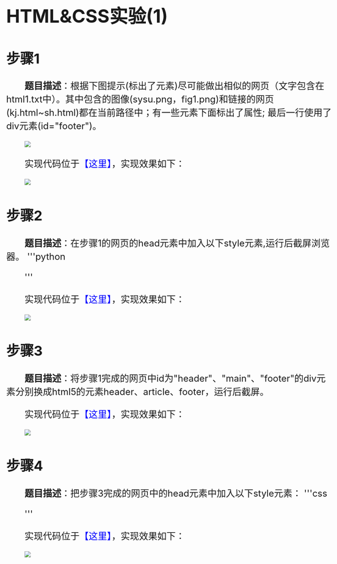 # HTML&CSS实验(1)

## 步骤1

**题目描述**：根据下图提示(标出了元素)尽可能做出相似的网页（文字包含在html1.txt中）。其中包含的图像(sysu.png，fig1.png)和链接的网页(kj.html~sh.html)都在当前路径中；有一些元素下面标出了属性; 最后一行使用了div元素(id="footer")。

![](./images/1.png)

实现代码位于<a href="./code/answer/1.html">【这里】</a>，实现效果如下：

![](./images/2.png)

## 步骤2

**题目描述**：在步骤1的网页的head元素中加入以下style元素,运行后截屏浏览器。
'''python
<style>
    a:link,a:visited {color:blue;text-decoration:none}
    body,inputC {font-size:24px}
    input{margin-top:20px}
    p {text-indent:2em}
    #main,#footer,#header{clear:both;max-width:40em;margin:80px auto}
    #header {margin:0px auto}
    ul li {float:left;list-style-type:none;width:4em;}
    #fig1 {float:right;}
    table {width:100%;border-collapse:collapse}
    td {text-align:center}
    #cominput {width:100%;height:100px}
    #comtitle {margin-top:40px}
</style>
'''

实现代码位于<a href="./code/answer/2.html">【这里】</a>，实现效果如下：

![](./images/3.png)

## 步骤3

**题目描述**：将步骤1完成的网页中id为"header"、"main"、"footer"的div元素分别换成html5的元素header、article、footer，运行后截屏。

实现代码位于<a href="./code/answer/3.html">【这里】</a>，实现效果如下：

![](./images/5.png)

## 步骤4

**题目描述**：把步骤3完成的网页中的head元素中加入以下style元素：
'''css
<style>
    a:link,a:visited {color:blue;text-decoration:none}
    body,input,textarea {font-size:24px}
    input{margin-top:20px}
    p {text-indent:2em}
    article,footer,header{clear:both;max-width:40em;margin:80px auto}
    header {margin:0px auto}
    ul li {float:left;list-style-type:none;width:4em;}
    #fig1 {float:right;}
    table {width:100%;border-collapse:collapse}
    td {text-align:center}
    #cominput {width:100%;height:100px}
    #comtitle {margin-top:40px}
</style>
'''

实现代码位于<a href="./code/answer/4.html">【这里】</a>，实现效果如下：

![](./images/6.png)
